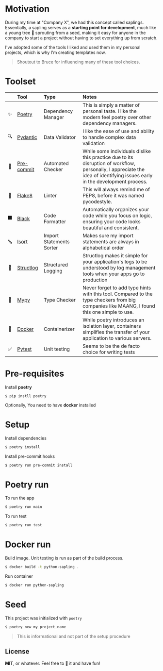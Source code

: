 # Motivation

During my time at "Company X", we had this concept called saplings. Essentially, a sapling serves as a **starting point for development**, much like a young tree 🌱 sprouting from a seed, making it easy for anyone in the company to start a project without having to set everything up from scratch.

I've adopted some of the tools I liked and used them in my personal projects, which is why I'm creating templates now.

>Shoutout to Bruce for influencing many of these tool choices.

# Toolset

|      | Tool       | Type                     | Notes                                                                                                                                                                     |
|:----------:|:-----------|:-------------------------|:--------------------------------------------------------------------------------------------------------------------------------------------------------------------------|
| ✨         | [Poetry](https://python-poetry.org/)     | Dependency Manager       | This is simply a matter of personal taste. I like the modern feel poetry over other dependency managers.                                                                  |
| 🔍         | [Pydantic](https://docs.pydantic.dev/latest/)   | Data Validator           | I like the ease of use and ability to handle complex data validation                                                                                                      |
| 🔄         | [Pre-commit](https://pre-commit.com/) | Automated Checker        | While some individuals dislike this practice due to its disruption of workflow, personally, I appreciate the idea of identifying issues early in the development process. |
| 🚨         | [Flake8](https://flake8.pycqa.org/en/latest/)     | Linter                   | This will always remind me of PEP8, before it was named pycodestyle.                                                                                                      |
| ⬛         | [Black](https://black.readthedocs.io/en/stable/)      | Code Formatter           | Automatically organizes your code while you focus on logic, ensuring your code looks beautiful and consistent.                                                            |
| 🔤         | [Isort](https://pycqa.github.io/isort/)      | Import Statements Sorter | Makes sure my import statements are always in alphabetical order                                                                                                          |
| 📝         | [Structlog](https://www.structlog.org/en/stable/)  | Structured Logging       | Structlog makes it simple for your application's logs to be understood by log management tools when your apps go to production                                            |
| 🧪         | [Mypy](https://mypy.readthedocs.io/en/stable/)       | Type Checker             | Never forget to add type hints with this tool. Compared to the type checkers from big companies like MAANG, I found this one simple to use.                               |
| 🐳         | [Docker](https://www.docker.com/)     | Containerizer            | While poetry introduces an isolation layer, containers simplifies the transfer of your application to various servers.                                                        |
| ✅ | [Pytest](https://docs.pytest.org/en/8.0.x/) | Unit testing | Seems to be the de facto choice for writing tests |

# Pre-requisites

Install **poetry**
```
$ pip instll poetry
```
Optionally, You need to have **docker** installed

# Setup
Install dependencies
```bash
$ poetry install
```
Install pre-commit hooks
```bash
$ poetry run pre-commit install
```

# Poetry run
To run the app
```bash
$ poetry run main
```
To run test
```bash
$ poetry run test
```
# Docker run
Build image. Unit testing is run as part of the build process.
```bash
$ docker build -t python-sapling .
```
Run container
```bash
$ docker run python-sapling
```

# Seed
This project was initialized with `poetry`
```bash
$ poetry new my_project_name
```
> This is informational and not part of the setup procedure

## License
**MIT**, or whatever. Feel free to 🍴 it and have fun!
